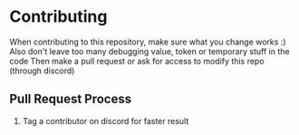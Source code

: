 # Contributing

When contributing to this repository, make sure what you change works :) Also don't leave too many debugging value, token or temporary stuff in the code
Then make a pull request or ask for access to modify this repo (through discord)

## Pull Request Process

1. Tag a contributor on discord for faster result
